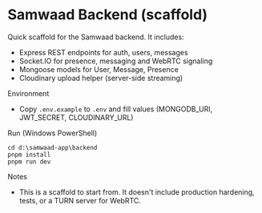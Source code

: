 # Samwaad Backend (scaffold)

Quick scaffold for the Samwaad backend. It includes:
- Express REST endpoints for auth, users, messages
- Socket.IO for presence, messaging and WebRTC signaling
- Mongoose models for User, Message, Presence
- Cloudinary upload helper (server-side streaming)

Environment
- Copy `.env.example` to `.env` and fill values (MONGODB_URI, JWT_SECRET, CLOUDINARY_URL)

Run (Windows PowerShell)
```
cd d:\samwaad-app\backend
pnpm install
pnpm run dev
```

Notes
- This is a scaffold to start from. It doesn't include production hardening, tests, or a TURN server for WebRTC.
